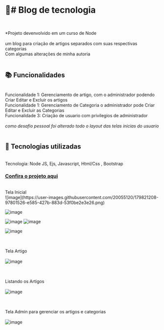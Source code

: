 <h1>📝# Blog de tecnologia </h1><br>

*Projeto devenvolvido em um curso de Node<br>
<br>
um blog para criação de artigos separados com suas respectivas categorias <br>
Com algumas alterações de minha autoria<br><br>


<h2>📚 Funcionalidades</h2><br>
Funcionalidade 1: Gerenciamento de artigo, com o administrador podendo Criar Editar e Excluir os artigos<br>
Funcionalidade 1: Gerenciamento de Categoria o administrador pode Criar Editar e Excluir as Categorias<br>
Funcionalidade 3: Criação de usuario com privilegios de administrador<br>
<br>
<i>como desafio pessoal foi alterado todo o layout das telas inicias do usuario</i><br><br>

<h2>🔧 Tecnologias utilizadas</h2><br>
Tecnologia: Node JS, Ejs, Javascript, Html/Css , Bootstrap

  <h3><a href="https://youtu.be/ZWxi7H6Kqk4">Confira o projeto aqui </a> </h3>

<br>
Tela Inicial
  <br>
![image](https://user-images.githubusercontent.com/20055120/179821208-97801526-e585-427b-883d-53f0be2e3e26.png)

![image](https://user-images.githubusercontent.com/20055120/179821258-2da95552-f5ce-4bf9-a482-392f957df45d.png)

![image](https://user-images.githubusercontent.com/20055120/179821260-f05743c5-a6c1-47b8-83e4-da9c24baa53c.png)
![image](https://user-images.githubusercontent.com/20055120/179821263-358e9d83-6766-4e09-b04e-da29da31beb7.png)

![image](https://user-images.githubusercontent.com/20055120/179821264-e21f3bda-1f79-4e5b-9e65-6d9f6e3dd828.png)

<br><br>
Tela Artigo
  <br> <br>
![image](https://user-images.githubusercontent.com/20055120/179521128-2fe9e332-80eb-4fb6-a4a6-6434e35de1f3.png)

<br> <br>
Listando os Artigos
  <br> <br>
![image](https://user-images.githubusercontent.com/20055120/179521203-9d74e13d-fe44-4090-a2ec-cddf49273f9f.png)

  <br> <br>
Tela Admin para gerenciar os artigos e categorias
  <br> <br>
![image](https://user-images.githubusercontent.com/20055120/179521270-3dde8587-8078-45b3-8402-ea49791e4dc4.png)




